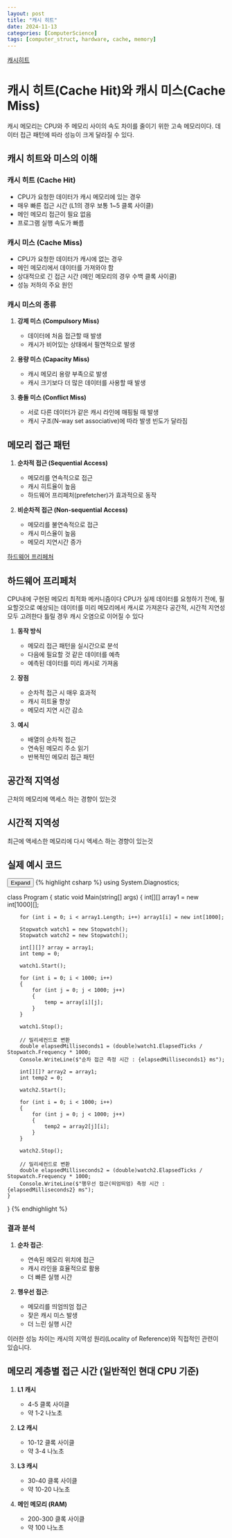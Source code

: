 ```yaml
---
layout: post
title: "캐시 히트"
date: 2024-11-13
categories: [ComputerScience]
tags: [computer_struct, hardware, cache, memory]
---
```

[캐시히트](https://blog.naver.com/techref/222290234374)
# 캐시 히트(Cache Hit)와 캐시 미스(Cache Miss)

캐시 메모리는 CPU와 주 메모리 사이의 속도 차이를 줄이기 위한 고속 메모리이다. 데이터 접근 패턴에 따라 성능이 크게 달라질 수 있다.
## 캐시 히트와 미스의 이해

### 캐시 히트 (Cache Hit)
- CPU가 요청한 데이터가 캐시 메모리에 있는 경우
- 매우 빠른 접근 시간 (L1의 경우 보통 1~5 클록 사이클)
- 메인 메모리 접근이 필요 없음
- 프로그램 실행 속도가 빠름

### 캐시 미스 (Cache Miss)
- CPU가 요청한 데이터가 캐시에 없는 경우
- 메인 메모리에서 데이터를 가져와야 함
- 상대적으로 긴 접근 시간 (메인 메모리의 경우 수백 클록 사이클)
- 성능 저하의 주요 원인

### 캐시 미스의 종류
1. **강제 미스 (Compulsory Miss)**
   - 데이터에 처음 접근할 때 발생
   - 캐시가 비어있는 상태에서 필연적으로 발생

2. **용량 미스 (Capacity Miss)**
   - 캐시 메모리 용량 부족으로 발생
   - 캐시 크기보다 더 많은 데이터를 사용할 때 발생

3. **충돌 미스 (Conflict Miss)**
   - 서로 다른 데이터가 같은 캐시 라인에 매핑될 때 발생
   - 캐시 구조(N-way set associative)에 따라 발생 빈도가 달라짐

## 메모리 접근 패턴

1. **순차적 접근 (Sequential Access)**
   - 메모리를 연속적으로 접근
   - 캐시 히트율이 높음
   - 하드웨어 프리페처(prefetcher)가 효과적으로 동작

2. **비순차적 접근 (Non-sequential Access)**
   - 메모리를 불연속적으로 접근
   - 캐시 미스율이 높음
   - 메모리 지연시간 증가

[하드웨어 프리페처](https://fiveable.me/key-terms/advanced-computer-architecture/hardware-prefetchers)
## 하드웨어 프리페처 
 CPU내에 구현된 메모리 최적화 메커니즘이다
 CPU가 실제 데이터를 요청하기 전에, 필요할것으로 예상되는 데이터를 미리 메모리에서 캐시로 가져온다
 공간적, 시간적 지연성 모두 고려한다
 틀릴 경우 캐시 오염으로 이어질 수 있다
1. **동작 방식**
   - 메모리 접근 패턴을 실시간으로 분석
   - 다음에 필요할 것 같은 데이터를 예측
   - 예측된 데이터를 미리 캐시로 가져옴

2. **장점**
   - 순차적 접근 시 매우 효과적
   - 캐시 히트율 향상
   - 메모리 지연 시간 감소

3. **예시**
   - 배열의 순차적 접근
   - 연속된 메모리 주소 읽기
   - 반복적인 메모리 접근 패턴

## 공간적 지역성
근처의 메모리에 액세스 하는 경향이 있는것
## 시간적 지역성
최근에 액세스한 메모리에 다시 엑세스 하는 경향이 있는것

## 실제 예시 코드

<div class="code-block-container">
    <button class="code-toggle">Expand</button>
    {% highlight csharp %}
using System.Diagnostics;

class Program
{
    static void Main(string[] args)
    {
        int[][] array1 = new int[1000][];

        for (int i = 0; i < array1.Length; i++) array1[i] = new int[1000];

        Stopwatch watch1 = new Stopwatch();
        Stopwatch watch2 = new Stopwatch();

        int[][]? array = array1;
        int temp = 0;

        watch1.Start();

        for (int i = 0; i < 1000; i++)
        {
            for (int j = 0; j < 1000; j++)
            {
                temp = array[i][j];
            }
        }

        watch1.Stop();

        // 밀리세컨드로 변환
        double elapsedMilliseconds1 = (double)watch1.ElapsedTicks / Stopwatch.Frequency * 1000;
        Console.WriteLine($"순차 접근 측정 시간 : {elapsedMilliseconds1} ms");

        int[][]? array2 = array1;
        int temp2 = 0;

        watch2.Start();

        for (int i = 0; i < 1000; i++)
        {
            for (int j = 0; j < 1000; j++)
            {
                temp2 = array2[j][i];
            }
        }

        watch2.Stop();

        // 밀리세컨드로 변환
        double elapsedMilliseconds2 = (double)watch2.ElapsedTicks / Stopwatch.Frequency * 1000;
        Console.WriteLine($"행우선 접근(띄엄띄엄) 측정 시간 : {elapsedMilliseconds2} ms");
    }
}
    {% endhighlight %}
</div>

### 결과 분석

1. **순차 접근**: 
   - 연속된 메모리 위치에 접근
   - 캐시 라인을 효율적으로 활용
   - 더 빠른 실행 시간

2. **행우선 접근**:
   - 메모리를 띄엄띄엄 접근
   - 잦은 캐시 미스 발생
   - 더 느린 실행 시간

이러한 성능 차이는 캐시의 지역성 원리(Locality of Reference)와 직접적인 관련이 있습니다.


## 메모리 계층별 접근 시간 (일반적인 현대 CPU 기준)

1. **L1 캐시**
   - 4-5 클록 사이클
   - 약 1-2 나노초

2. **L2 캐시**
   - 10-12 클록 사이클
   - 약 3-4 나노초

3. **L3 캐시**
   - 30-40 클록 사이클
   - 약 10-20 나노초

4. **메인 메모리 (RAM)**
   - 200-300 클록 사이클
   - 약 100 나노초